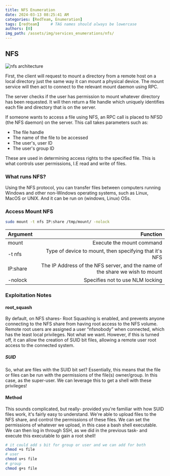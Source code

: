 ```yaml
---
title: NFS Enumeration
date: 2024-03-13 08:25:41 AM
categories: [RedTeam, Enumeration]
tags: [redteam]     # TAG names should always be lowercase
authors: [0]
img_path: /assets/img/services_enumerations/nfs/
---
```


## NFS 
![nfs architecture](nfs_architecture.ppm)

First, the client will request to mount a directory from a remote host on a local directory just the same way it can mount a physical device. The mount service will then act to connect to the relevant mount daemon using RPC.

The server checks if the user has permission to mount whatever directory has been requested. It will then return a file handle which uniquely identifies each file and directory that is on the server.

If someone wants to access a file using NFS, an RPC call is placed to NFSD (the NFS daemon) on the server. This call takes parameters such as:

-  The file handle
-  The name of the file to be accessed
-  The user's, user ID
-  The user's group ID

These are used in determining access rights to the specified file. This is what controls user permissions, I.E read and write of files.

### What runs NFS?
Using the NFS protocol, you can transfer files between computers running Windows and other non-Windows operating systems, such as Linux, MacOS or UNIX. And it can be run on (windows, Linux) OSs. 

### Access Mount NFS 
```bash
sudo mount -t nfs IP:share /tmp/mount/ -nolock
```

| Argument          |  Function                                                                              |
| :---------------- | -------------------------------------------------------------------------------------: |
|mount             | Execute the mount command                                                               |
| -t nfs           | Type of device to mount, then specifying that it's NFS                                  |
| IP:share         | The IP Address of the NFS server, and the name of the share we wish to mount            |
| -nolock          | Specifies not to use NLM locking                                                        |

### Exploitation Notes

#### root_squash

By default, on NFS shares- Root Squashing is enabled, and prevents anyone connecting to the NFS share from having root access to the NFS volume. Remote root users are assigned a user “nfsnobody” when connected, which has the least local privileges. Not what we want. However, if this is turned off, it can allow the creation of SUID bit files, allowing a remote user root access to the connected system.

##### SUID
So, what are files with the SUID bit set? Essentially, this means that the file or files can be run with the permissions of the file(s) owner/group. In this case, as the super-user. We can leverage this to get a shell with these privileges!

#### Method
This sounds complicated, but really- provided you're familiar with how SUID files work, it's fairly easy to understand. We're able to upload files to the NFS share, and control the permissions of these files. We can set the permissions of whatever we upload, in this case a bash shell executable. We can then log in through SSH, as we did in the previous task- and execute this executable to gain a root shell!

```bash
# it could add s bit for group or user and we can add for both
chmod +s file
# user
chmod u+s file
# group
chmod g+s file

```
	
